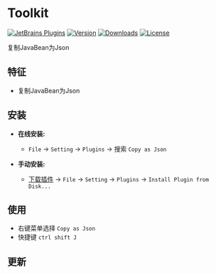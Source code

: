 Toolkit
=======

[![JetBrains Plugins](https://img.shields.io/jetbrains/plugin/v/13606-copy-as-json.svg)](https://plugins.jetbrains.com/plugin/13606-copy-as-json)
[![Version](http://phpstorm.espend.de/badge/13606/version)](https://plugins.jetbrains.com/plugin/13606-copy-as-json/versions)
[![Downloads](https://img.shields.io/jetbrains/plugin/d/13606-copy-as-json.svg)](https://plugins.jetbrains.com/plugin/13606-copy-as-json)
[![License](https://img.shields.io/badge/license-MIT-red.svg)](https://github.com/liuzhihangs/copy-as-json/blob/master/LICENSE)


复制JavaBean为Json

特征
----

- 复制JavaBean为Json
    

安装
----
- **在线安装:**
  - `File` -> `Setting` -> `Plugins` -> 搜索 `Copy as Json`

- **手动安装:**
  - [下载插件](https://github.com/liuzhihangs/copy-as-json/releases) -> `File` -> `Setting` -> `Plugins` -> `Install Plugin from Disk...`

使用
----
- 右键菜单选择 `Copy as Json`
- 快捷键 `ctrl shift J`
            
更新
----


